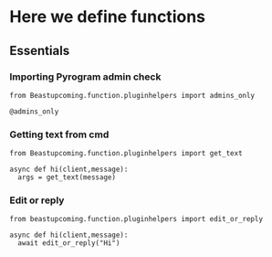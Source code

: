 # Here we define functions

## Essentials
### Importing Pyrogram admin check
```python3
from Beastupcoming.function.pluginhelpers import admins_only

@admins_only
```

### Getting text from cmd
```python3
from Beastupcoming.function.pluginhelpers import get_text

async def hi(client,message):
  args = get_text(message)
```

### Edit or reply
```python3
from beastupcoming.function.pluginhelpers import edit_or_reply

async def hi(client,message):
  await edit_or_reply("Hi")
```
